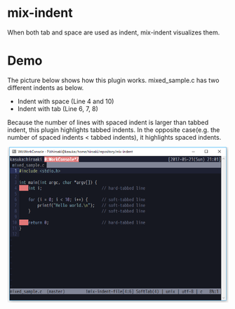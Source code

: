# mix-indent

When both tab and space are used as indent, mix-indent visualizes them.

# Demo

The picture below shows how this plugin works. mixed_sample.c has two different indents as below.

- Indent with space (Line 4 and 10)
- Indent with tab (Line 6, 7, 8)

Because the number of lines with spaced indent is larger than tabbed indent, this plugin highlights tabbed indents. In the opposite case(e.g. the number of spaced indents < tabbed indents), it highlights spaced indents.

![fig1](https://github.com/yanma/mix-indent/blob/def744d2f5cad770d1e39df6b6d6b26117609e0c/fig1.png)
